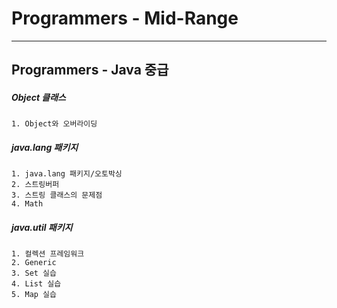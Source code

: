# Programmers - Mid-Range
-------------------
## Programmers - Java 중급

##### Object 클래스
	1. Object와 오버라이딩

##### java.lang 패키지
	1. java.lang 패키지/오토박싱
	2. 스트링버퍼
	3. 스트링 클래스의 문제점
	4. Math

##### java.util 패키지
	1. 컬렉션 프레임워크
	2. Generic
	3. Set 실습
	4. List 실습
	5. Map 실습

